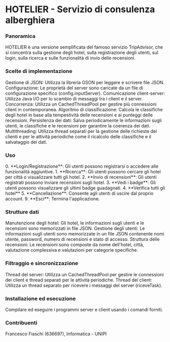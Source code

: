 <H1>HOTELIER - Servizio di consulenza alberghiera</H1>

<H3>Panoramica</H3>
HOTELIER è una versione semplificata del famoso servizio TripAdvisor, che si concentra sulla gestione degli hotel, sulla registrazione degli utenti, sul login, sulla ricerca e sulle funzionalità di invio delle recensioni.

<H3>Scelte di implementazione</H3>
Gestione di JSON: Utilizza la libreria GSON per leggere e scrivere file JSON.
Configurazione: Le proprietà del server sono caricate da un file di configurazione specifico (config.inputServer).
Comunicazione client-server: Utilizza Java I/O per lo scambio di messaggi tra i client e il server.
Concorrenza: Utilizza un CachedThreadPool per gestire più connessioni client in contemporanea.
Algoritmo di classificazione: Calcola le classifiche degli hotel in base alla tempestività delle recensioni e ai punteggi delle recensioni.
Persistenza dei dati: Salva periodicamente le informazioni sugli utenti, le classifiche e le recensioni per garantire la coerenza dei dati.
Multithreading: Utilizza thread separati per la gestione delle richieste dei clienti e per le attività periodiche come il ricalcolo delle classifiche e il salvataggio dei dati.

<H3>Uso</H3>
0. **Login/Registrazione**: Gli utenti possono registrarsi o accedere alle funzionalità aggiuntive.
1. **Ricerca**: Gli utenti possono cercare gli hotel per città o visualizzare tutti gli hotel.
2. **Invio di recensioni**: Gli utenti registrati possono inviare recensioni sugli hotel.
3. **Vedi i badge**: Gli utenti possono visualizzare gli ultimi badge guadagnati.
4. **Verifica tutti gli hotel**
5. **Cancellazione**: Consente agli utenti di uscire dal proprio account.
9. **Esci**: Termina l'applicazione.

<H3>Strutture dati</H3>
Manutenzione degli hotel: Gli hotel, le informazioni sugli utenti e le recensioni sono memorizzati in file JSON.
Gestione degli utenti: Le informazioni sugli utenti sono memorizzate in un file JSON contenente nomi utente, password, numero di recensioni e stato di accesso.
Struttura delle recensioni: Le recensioni sono composte da nome dell'hotel, città, valutazione complessiva e valutazioni per categorie specifiche.

<H3>Filtraggio e sincronizzazione</H3>
Thread del server: Utilizza un CachedThreadPool per gestire le connessioni dei client e thread separati per le attività periodiche.
Thread del client: Utilizza un thread separato per ricevere i messaggi del server (riceveTask).

<H3>Installazione ed esecuzione</H3>
Compilare ed eseguire i programmi server e client usando i comandi forniti.

<H3>Contribuenti</H3>
Francesco Fiaschi (636697), Informatica - UNIPI
